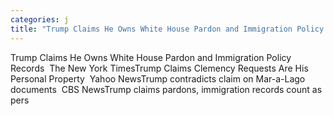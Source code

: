 ```yaml
---
categories: j
title: "Trump Claims He Owns White House Pardon and Immigration Policy Records  The New York Times"
---
```

Trump Claims He Owns White House Pardon and Immigration Policy Records&nbsp;&nbsp;The New York TimesTrump Claims Clemency Requests Are His Personal Property&nbsp;&nbsp;Yahoo NewsTrump contradicts claim on Mar-a-Lago documents&nbsp;&nbsp;CBS NewsTrump claims pardons, immigration records count as pers